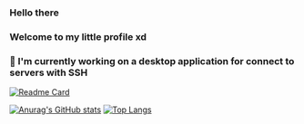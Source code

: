 ### Hello there
### Welcome to my little profile xd

### 🔭 I'm currently working on a desktop application for connect to servers with SSH
[![Readme Card](https://github-readme-stats.vercel.app/api/pin/?username=Mane-jaker&repo=Ribbon-server)](https://github.com/Mane-jaker/Ribbon-Server)


[![Anurag's GitHub stats](https://github-readme-stats.vercel.app/api?username=srsalchicha&theme=aura&show_icons=true)](https://github.com/anuraghazra/github-readme-stats) [![Top Langs](https://github-readme-stats.vercel.app/api/top-langs/?username=srsalchicha)](https://github.com/anuraghazra/github-readme-stats)






<!--
**SrSalchicha/SrSalchicha** is a ✨ _special_ ✨ repository because its `README.md` (this file) appears on your GitHub profile.

Here are some ideas to get you started:

- 🔭 I’m currently working on ...
- 🌱 I’m currently learning ...
- 👯 I’m looking to collaborate on ...
- 🤔 I’m looking for help with ...
- 💬 Ask me about ...
- 📫 How to reach me: ...
- 😄 Pronouns: ...
- ⚡ Fun fact: ...
-->
